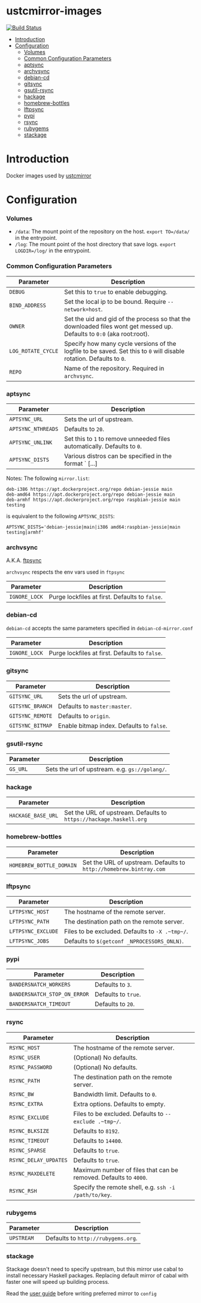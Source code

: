 # ustcmirror-images

[![Build Status](https://travis-ci.org/ustclug/ustcmirror-images.svg?branch=master)](https://travis-ci.org/ustclug/ustcmirror-images)

- [Introduction](#introduction)
- [Configuration](#configuration)
    - [Volumes](#volumes)
    - [Common Configuration Parameters](#common-configuration-parameters)
    - [aptsync](#aptsync)
    - [archvsync](#archvsync)
    - [debian-cd](#debian-cd)
    - [gitsync](#gitsync)
    - [gsutil-rsync](#gsutil-rsync)
    - [hackage](#hackage)
    - [homebrew-bottles](#homebrew-bottles)
    - [lftpsync](#lftpsync)
    - [pypi](#pypi)
    - [rsync](#rsync)
    - [rubygems](#rubygems)
    - [stackage](#stackage)

# Introduction

Docker images used by [ustcmirror](https://github.com/ustclug/ustcmirror)

# Configuration

### Volumes

* `/data`: The mount point of the repository on the host. `export TO=/data/` in the entrypoint.
* `/log`: The mount point of the host directory that save logs. `export LOGDIR=/log/` in the entrypoint.

### Common Configuration Parameters

| Parameter | Description |
|-----------|-------------|
| `DEBUG` | Set this to `true` to enable debugging. |
| `BIND_ADDRESS` | Set the local ip to be bound. Require `--network=host`. |
| `OWNER` | Set the uid and gid of the process so that the downloaded files wont get messed up. Defaults to `0:0` (aka root:root). |
| `LOG_ROTATE_CYCLE` | Specify how many cycle versions of the logfile to be saved. Set this to `0` will disable rotation. Defaults to `0`. |
| `REPO` | Name of the repository. Required in `archvsync`. |

### aptsync

| Parameter | Description |
|-----------|-------------|
| `APTSYNC_URL` | Sets the url of upstream. |
| `APTSYNC_NTHREADS` | Defaults to `20`. |
| `APTSYNC_UNLINK` | Set this to `1` to remove unneeded files automatically. Defaults to `0`. |
| `APTSYNC_DISTS` | Various distros can be specified in the format `<release> [...]|<componenet> [...]|<arch> [...][:...]`. |

Notes: The following `mirror.list`:

```
deb-i386 https://apt.dockerproject.org/repo debian-jessie main
deb-amd64 https://apt.dockerproject.org/repo debian-jessie main
deb-armhf https://apt.dockerproject.org/repo raspbian-jessie main testing
```

is equivalent to the following `APTSYNC_DISTS`:

```
APTSYNC_DISTS='debian-jessie|main|i386 amd64:raspbian-jessie|main testing|armhf'
```

### archvsync

A.K.A. [ftpsync](https://anonscm.debian.org/cgit/mirror/archvsync.git/)

`archvsync` respects the env vars used in `ftpsync`

| Parameter | Description |
|-----------|-------------|
| `IGNORE_LOCK` | Purge lockfiles at first. Defaults to `false`. |

### debian-cd

`debian-cd` accepts the same parameters specified in `debian-cd-mirror.conf`

| Parameter | Description |
|-----------|-------------|
| `IGNORE_LOCK` | Purge lockfiles at first. Defaults to `false`. |

### gitsync

| Parameter | Description |
|-----------|-------------|
| `GITSYNC_URL` | Sets the url of upstream. |
| `GITSYNC_BRANCH` | Defaults to `master:master`. |
| `GITSYNC_REMOTE` | Defaults to `origin`. |
| `GITSYNC_BITMAP` | Enable bitmap index. Defaults to `false`. |

### gsutil-rsync

| Parameter | Description |
|-----------|-------------|
| `GS_URL` | Sets the url of upstream. e.g. `gs://golang/`. |

### hackage

| Parameter | Description |
|-----------|-------------|
| `HACKAGE_BASE_URL` | Set the URL of upstream. Defaults to `https://hackage.haskell.org` |

### homebrew-bottles

| Parameter                | Description                              |
| ------------------------ | ---------------------------------------- |
| `HOMEBREW_BOTTLE_DOMAIN` | Set the URL of upstream. Defaults to `http://homebrew.bintray.com` |

### lftpsync

| Parameter | Description |
|-----------|-------------|
| `LFTPSYNC_HOST` | The hostname of the remote server. |
| `LFTPSYNC_PATH` | The destination path on the remote server. |
| `LFTPSYNC_EXCLUDE` | Files to be excluded. Defaults to `-X .~tmp~/`. |
| `LFTPSYNC_JOBS` | Defaults to `$(getconf _NPROCESSORS_ONLN)`. |

### pypi

| Parameter | Description |
|-----------|-------------|
| `BANDERSNATCH_WORKERS` | Defaults to `3`. |
| `BANDERSNATCH_STOP_ON_ERROR` | Defaults to `true`. |
| `BANDERSNATCH_TIMEOUT` | Defaults to `20`. |

### rsync

| Parameter | Description |
|-----------|-------------|
| `RSYNC_HOST` | The hostname of the remote server. |
| `RSYNC_USER` | (Optional) No defaults. |
| `RSYNC_PASSWORD` | (Optional) No defaults. |
| `RSYNC_PATH` | The destination path on the remote server. |
| `RSYNC_BW` | Bandwidth limit. Defaults to `0`. |
| `RSYNC_EXTRA` | Extra options. Defaults to empty. |
| `RSYNC_EXCLUDE` | Files to be excluded. Defaults to `--exclude .~tmp~/`. |
| `RSYNC_BLKSIZE` | Defaults to `8192`. |
| `RSYNC_TIMEOUT` | Defaults to `14400`. |
| `RSYNC_SPARSE` | Defaults to `true`. |
| `RSYNC_DELAY_UPDATES` | Defaults to `true`. |
| `RSYNC_MAXDELETE` | Maximum number of files that can be removed. Defaults to `4000`. |
| `RSYNC_RSH` | Specify the remote shell, e.g. `ssh -i /path/to/key`. |

### rubygems

| Parameter | Description |
|-----------|-------------|
| `UPSTREAM` | Defaults to `http://rubygems.org`. |

### stackage

Stackage doesn't need to specify upstream, but this mirror use cabal to install necessary Haskell packages. Replacing default mirror of cabal with faster one will speed up building process.

Read the [user guide](https://www.haskell.org/cabal/users-guide/installing-packages.html#repository-specification) before writing preferred mirror to `config`
